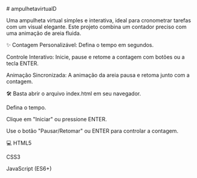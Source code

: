 
﻿# ampulhetavirtualD


Uma ampulheta virtual simples e interativa, ideal para cronometrar tarefas com um visual elegante. Este projeto combina um contador preciso com uma animação de areia fluida.

✨
Contagem Personalizável: Defina o tempo em segundos.

Controle Interativo: Inicie, pause e retome a contagem com botões ou a tecla ENTER.

Animação Sincronizada: A animação da areia pausa e retoma junto com a contagem.

🛠️ 
Basta abrir o arquivo index.html em seu navegador.

Defina o tempo.

Clique em "Iniciar" ou pressione ENTER.

Use o botão "Pausar/Retomar" ou ENTER para controlar a contagem.

💻
HTML5

CSS3

JavaScript (ES6+)



